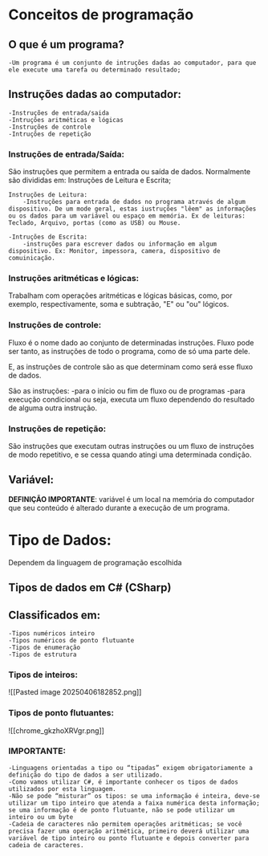 
# Conceitos de programação
## O que é um programa?
	-Um programa é um conjunto de intruções dadas ao computador, para que ele execute uma tarefa ou determinado resultado;

## Instruções dadas ao computador:

	-Instruções de entrada/saida
	-Intruções aritméticas e lógicas
	-Instruções de controle
	-Intruções de repetição

### Instruções de entrada/Saída:

São instruções que permitem a entrada ou saída de dados. Normalmente são divididas em: Instruções de Leitura e Escrita;
	
	Instruções de Leitura:
		-Instruções para entrada de dados no programa através de algum dispositivo. De um mode geral, estas iustruções "lêem" as informações ou os dados para um variável ou espaço em memória. Ex de leituras: Teclado, Arquivo, portas (como as USB) ou Mouse.

	-Intruções de Escrita:
		-instruções para escrever dados ou informação em algum dispositivo. Ex: Monitor, impessora, camera, dispositivo de comuinicação.
	
### Instruções aritméticas e lógicas:

Trabalham com operações aritméticas e lógicas básicas, como, por exemplo, respectivamente, soma e subtração, "E" ou "ou" lógicos.

### Instruções de controle:

Fluxo é o nome dado ao conjunto de determinadas instruções. Fluxo pode ser tanto, as instruções de todo o programa, como de só uma parte dele.

E, as instruções de controle são as que determinam como será esse fluxo de dados.

São as instruções:
	-para o início ou fim de fluxo ou de programas
	-para execução condicional ou seja, executa um fluxo dependendo do resultado de alguma outra instrução.

### Instruções de repetição:

São instruções que executam outras instruções ou um fluxo de instruções de modo repetitivo, e se cessa quando atingi uma determinada condição.

## Variável:

**DEFINIÇÃO IMPORTANTE**: variável é um local na memória do computador que seu conteúdo é alterado durante a execução de um programa.

# Tipo de Dados:

Dependem da linguagem de programação escolhida

## Tipos de dados em C# (CSharp)

## Classificados em:
	-Tipos numéricos inteiro
	-Tipos numéricos de ponto flutuante
	-Tipos de enumeração
	-Tipos de estrutura

### Tipos de inteiros:
![[Pasted image 20250406182852.png]]
### Tipos de ponto flutuantes:

![[chrome_gkzhoXRVgr.png]]

### IMPORTANTE:

	-Linguagens orientadas a tipo ou “tipadas” exigem obrigatoriamente a definição do tipo de dados a ser utilizado.
	-Como vamos utilizar C#, é importante conhecer os tipos de dados utilizados por esta linguagem.
	-Não se pode “misturar” os tipos: se uma informação é inteira, deve-se utilizar um tipo inteiro que atenda a faixa numérica desta informação; se uma informação é de ponto flutuante, não se pode utilizar um inteiro ou um byte
	-Cadeia de caracteres não permitem operações aritméticas; se você precisa fazer uma operação aritmética, primeiro deverá utilizar uma variável de tipo inteiro ou ponto flutuante e depois converter para cadeia de caracteres.